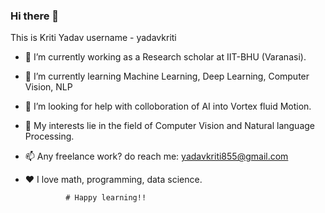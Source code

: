 ### Hi there 👋

This is Kriti Yadav username - yadavkriti


- 🔭 I’m currently working as a Research scholar at IIT-BHU (Varanasi).
- 🌱 I’m currently learning Machine Learning, Deep Learning, Computer Vision, NLP
- 🤝 I’m looking for help with colloboration of AI into Vortex fluid Motion.
- 📝 My interests lie in the field of Computer Vision and Natural language Processing.
- 📫 Any freelance work? do reach me: yadavkriti855@gmail.com
- ❤️ I love math, programming, data science.


               # Happy learning!!

